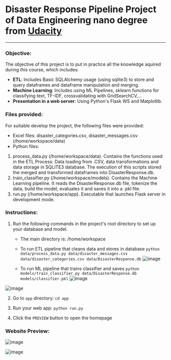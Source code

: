 # Disaster Response Pipeline Project of Data Engineering nano degree from [Udacity](https://learn.udacity.com/paid-courses/cd0018/)
---
### Objective: 
The objective of this project is to put in practice all the knowledge aquired during this course, which includes:
- **ETL**: Includes Basic SQLAlchemy usage (using sqlite3) to store and query dataframes and dataframe manipulation and merging.
- **Machine Learning**: Includes using ML Pipelines, sklearn functions for classifying text, TF-IDF, crossvalidating with GridSearchCV,...
- **Presentation in a web server**: Using Python's Flask WS and Matplotlib.

### Files provided:
For suitable develop the project, the following files were provided:
- Excel files: disaster_categories.csv, disaster_messages.csv (/home/workspace/data)
- Python files:
1. process_data.py (/home/workspace/data). Contains the functions used in the ETL Process: Data loading from .CSV, data transformations and data storage in SQLITE3 database. The execution of this scripts stored the merged and transformed dataframes into DisasterResponse.db.
2. train_classifier.py (/home/workspace/models). Contains the Machine Learning pipeline. It reads the DisasterResponse.db file, tokenize the data, build the model, evaluates it and saves it into a .pkl file. 
3. run.py (/home/workspace/app). Executable that launches Flask server in development mode. 


### Instructions:
1. Run the following commands in the project's root directory to set up your database and model.
    - The main directory is: /home/workspace
    - To run ETL pipeline that cleans data and stores in database
        `python data/process_data.py data/disaster_messages.csv data/disaster_categories.csv data/DisasterResponse.db`
        ![image](https://user-images.githubusercontent.com/46486273/211411059-09811609-8864-46a4-826e-8a5af80a9f01.png)

    - To run ML pipeline that trains classifier and saves
        `python models/train_classifier.py data/DisasterResponse.db models/classifier.pkl`
![image](https://user-images.githubusercontent.com/46486273/211402525-f57a42fb-3534-4c97-82da-20e177be5d63.png)

![image](https://user-images.githubusercontent.com/46486273/211410964-bd5e2683-2af0-4923-bff7-4fde182f4b2f.png)


2. Go to `app` directory: `cd app`

3. Run your web app: `python run.py`

4. Click the `PREVIEW` button to open the homepage


### Website Preview:
![image](https://user-images.githubusercontent.com/46486273/212464694-46ec53fb-a7c4-4eab-90de-cc0873616c58.png)

![image](https://user-images.githubusercontent.com/46486273/212464687-704fe9fd-9e37-48e7-9f63-fd4b870fe3c2.png)
